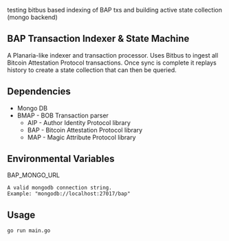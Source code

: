 testing bitbus based indexing of BAP txs and building active state collection (mongo backend)

## BAP Transaction Indexer & State Machine

A Planaria-like indexer and transaction processor. Uses Bitbus to ingest all Bitcoin Attestation Protocol transactions. Once sync is complete it replays history to create a state collection that can then be queried.

## Dependencies

- Mongo DB
- BMAP - BOB Transaction parser
  - AIP - Author Identity Protocol library
  - BAP - Bitcoin Attestation Protocol library
  - MAP - Magic Attribute Protocol library

## Environmental Variables

BAP_MONGO_URL

    A valid mongodb connection string.
    Example: "mongodb://localhost:27017/bap"

## Usage

```
go run main.go
```
